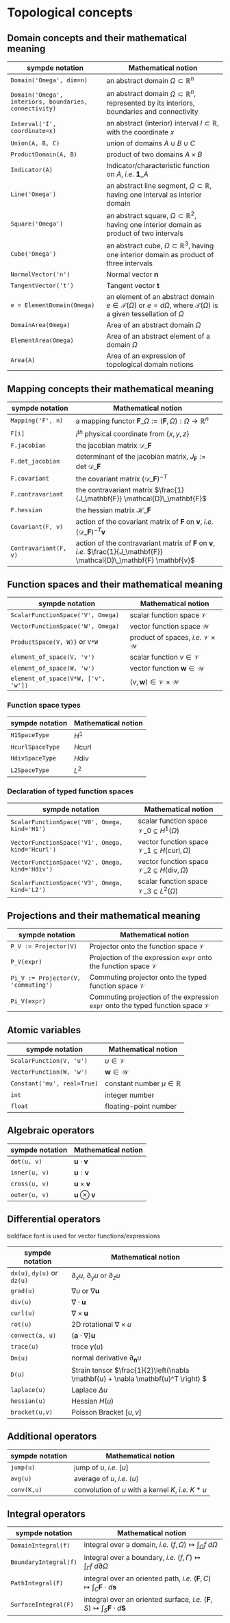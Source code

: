 # Topological concepts

## Domain concepts and their mathematical meaning

sympde notation | Mathematical notion 
--- | ---
`Domain('Omega', dim=n)`  | an abstract domain $\Omega \subset \mathbb{R}^n$ 
`Domain('Omega', interiors, boundaries, connectivity)`  | an abstract domain $\Omega \subset \mathbb{R}^n$, represented by its interiors, boundaries and connectivity
`Interval('I', coordinate=x)`  | an abstract (interior) interval $I \subset \mathbb{R}$, with the coordinate $x$
`Union(A, B, C)`  | union of domains $A \cup B \cup C$
`ProductDomain(A, B)`  | product of two domains $A \times B$
`Indicator(A)`  | Indicator/characteristic function on $A$, *i.e.* $\mathbf{1}\_A$
`Line('Omega')`    | an abstract line segment, $\Omega \subset \mathbb{R}$, having one interval as interior domain
`Square('Omega')`  | an abstract square, $\Omega \subset \mathbb{R}^2$, having one interior domain as product of two intervals 
`Cube('Omega')`    | an abstract cube, $\Omega \subset \mathbb{R}^3$, having one interior domain as product of three intervals 
`NormalVector('n')` | Normal vector $\mathbf{n}$ 
`TangentVector('t')` | Tangent vector $\mathbf{t}$ 
`e = ElementDomain(Omega)` | an element of an abstract domain $e \in \mathcal{T}(\Omega)$ or $e = d\Omega$, where $\mathcal{T}(\Omega)$ is a given tessellation of $\Omega$ 
`DomainArea(Omega)` | Area of an abstract domain $\Omega$ 
`ElementArea(Omega)` | Area of an abstract element of a domain $\Omega$ 
`Area(A)` | Area of an expression of topological domain notions 

## Mapping concepts their mathematical meaning  

sympde notation | Mathematical notion 
--- | ---
`Mapping('F', n)` | a mapping functor $\mathbf{F}\_{\Omega} := \left( \mathbf{F}, \Omega \right): \Omega \rightarrow \mathbb{R}^n$
`F[i]`            | $i^{th}$ physical coordinate from $\{x,y,z\}$
`F.jacobian`      | the jacobian matrix $\mathcal{D}\_\mathbf{F}$
`F.det_jacobian`  | determinant of the jacobian matrix, $J_\mathbf{F}:= \mathrm{det} ~\mathcal{D}\_\mathbf{F}$
`F.covariant`     | the covariant matrix $\left( \mathcal{D}\_\mathbf{F} \right)^{-T}$
`F.contravariant` | the contravariant matrix $\frac{1}{J_\mathbf{F}} \mathcal{D}\_\mathbf{F}$ 
`F.hessian`       | the hessian matrix $\mathcal{H}\_\mathbf{F}$
`Covariant(F, v)` | action of the covariant matrix of $\mathbf{F}$ on $\mathbf{v}$, *i.e.* $\left( \mathcal{D}\_\mathbf{F} \right)^{-T} \mathbf{v}$
`Contravariant(F, v)` | action of the contravariant matrix of $\mathbf{F}$ on $\mathbf{v}$, *i.e.* $\frac{1}{J_\mathbf{F}} \mathcal{D}\_\mathbf{F} \mathbf{v}$

## Function spaces and their mathematical meaning

sympde notation | Mathematical notion 
--- | ---
`ScalarFunctionSpace('V', Omega)`     | scalar function space $\mathcal{V}$
`VectorFunctionSpace('W', Omega)`     | vector function space $\mathbf{\mathcal{W}}$
`ProductSpace(V, W)}` or `V*W`        | product of spaces, *i.e.* $\mathcal{V} \times \mathcal{W}$
`element_of_space(V, 'v')`          | scalar function $v \in \mathcal{V}$ 
`element_of_space(W, 'w')`          | vector function $\mathbf{w} \in \mathcal{W}$  
`element_of_space(V*W, ['v', 'w'])` | $\left(v,\mathbf{w}\right) \in \mathcal{V} \times \mathcal{W}$ 

### Function space types
sympde notation | Mathematical notion 
--- | ---
`H1SpaceType`    | $H^1$    
`HcurlSpaceType` | ${H}{\mbox{curl}}$ 
`HdivSpaceType`  | ${H}{\mbox{div}}$  
`L2SpaceType`    | $L^2$    

### Declaration of typed function spaces

sympde notation | Mathematical notion 
--- | ---
`ScalarFunctionSpace('V0', Omega, kind='H1')`    | scalar function space $\mathcal{V}\_0 \subseteq H^1(\Omega)$    
`VectorFunctionSpace('V1', Omega, kind='Hcurl')` | vector function space $\mathcal{V}\_1 \subseteq H(\mbox{curl}, \Omega)$ 
`VectorFunctionSpace('V2', Omega, kind='Hdiv') ` | vector function space $\mathcal{V}\_2 \subseteq H(\mbox{div}, \Omega)$  
`ScalarFunctionSpace('V3', Omega, kind='L2')`    | scalar function space $\mathcal{V}\_3 \subseteq L^2(\Omega)$    

## Projections and their mathematical meaning

sympde notation | Mathematical notion 
--- | ---
`P_V := Projector(V)`                 | Projector onto the function space $\mathcal{V}$  
`P_V(expr)`                           | Projection of the expression `expr` onto the function space $\mathcal{V}$  
`Pi_V := Projector(V, 'commuting')`   | Commuting projector onto the typed function space $\mathcal{V}$  
`Pi_V(expr)`                          | Commuting projection of the expression `expr` onto the typed function space $\mathcal{V}$  

## Atomic variables

sympde notation | Mathematical notion 
--- | ---
`ScalarFunction(V, 'u')`    |  $u \in \mathcal{V}$
`VectorFunction(W, 'w')`    |  $\mathbf{w} \in \mathcal{W}$
`Constant('mu', real=True)` | constant number $\mu \in \mathbb{R}$ 
`int`                       | integer number 
`float`                     | floating-point number

## Algebraic operators 

sympde notation | Mathematical notion 
--- | ---
`dot(u, v)`    | $\mathbf{u} \cdot \mathbf{v}$   
`inner(u, v)`  | $\mathbf{u} : \mathbf{v}$       
`cross(u, v)`  | $\mathbf{u} \times \mathbf{v}$  
`outer(u, v)`  | $\mathbf{u} \otimes \mathbf{v}$  

## Differential operators 

boldface font is used for vector functions/expressions

sympde notation | Mathematical notion 
--- | ---
`dx(u)`, `dy(u)` or `dz(u)`   |  $\partial_x u$, $\partial_y u$ or $\partial_z u$                               
`grad(u)`                     |  $\nabla u$ or $\nabla \mathbf{u}$                                               
`div(u)`                      |  $\nabla \cdot \mathbf{u}$                                                         
`curl(u)`                     |  $\nabla \times \mathbf{u}$                                                        
`rot(u) `                     |  2D rotational $\nabla \times u$                                                   
`convect(a, u)`               |  $\left( \mathbf{a} \cdot \nabla \right) \mathbf{u}$                               
`trace(u)`                    |  trace $\gamma(u)$                                                                 
`Dn(u)`                       |  normal derivative $\partial_{\mathbf{n}} u$                                       
`D(u)`                        |  Strain tensor $\frac{1}{2}\left(\nabla \mathbf{u} + \nabla \mathbf{u}^T \right) $ 
`laplace(u)`                  |  Laplace $\Delta u$                                                                
`hessian(u)`                  |  Hessian $H(u)$                                                                    
`bracket(u,v)`                |  Poisson Bracket $[u,v]$                                                           
              
## Additional operators

sympde notation | Mathematical notion 
--- | ---
`jump(u)`      |  jump of $u$, *i.e.* $[u]$                            
`avg(u)`       |  average of $u$, *i.e.* $\langle u \rangle$           
`conv(K,u)`    |  convolution of $u$ with a kernel $K$, *i.e.* $K * u$ 

## Integral operators 

sympde notation | Mathematical notion 
--- | ---
`DomainIntegral(f)`   | integral over a domain, *i.e.* $(f, \Omega) \mapsto \int_{\Omega} f ~d\Omega$
`BoundaryIntegral(f)` | integral over a boundary, *i.e.* $(f, \Gamma) \mapsto \int_{\Gamma} f ~d\partial\Omega$
`PathIntegral(F)`     | integral over an oriented path, *i.e.* $(\mathbf{F}, C) \mapsto \int_{C} \mathbf{F} \cdot d\mathbf{s}$
`SurfaceIntegral(F)`  | integral over an oriented surface, *i.e.* $(\mathbf{F}, S) \mapsto \int_{S} \mathbf{F} \cdot d\mathbf{S}$
